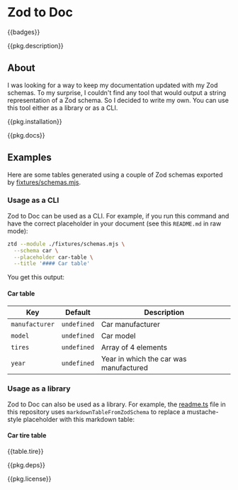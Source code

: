 # Zod to Doc

{{badges}}

{{pkg.description}}

<!-- toc -->

## About

I was looking for a way to keep my documentation updated with my Zod schemas. To my surprise, I couldn't find any tool that would output a string representation of a Zod schema. So I decided to write my own. You can use this tool either as a library or as a CLI.

{{pkg.installation}}

{{pkg.docs}}

## Examples

Here are some tables generated using a couple of Zod schemas exported by [fixtures/schemas.mjs](https://github.com/jackdbd/zod-to-doc/blob/main/fixtures/schemas.mjs).

### Usage as a CLI

Zod to Doc can be used as a CLI. For example, if you run this command and have the correct placeholder in your document (see this `README.md` in raw mode):

```sh
ztd --module ./fixtures/schemas.mjs \
  --schema car \
  --placeholder car-table \
  --title '#### Car table'
```

You get this output:

<!-- BEGIN car-table -->
<!-- DON'T EDIT THIS SECTION, INSTEAD RE-RUN ztd TO UPDATE -->

#### Car table

| Key | Default | Description |
|---|---|---|
| `manufacturer` | `undefined` | Car manufacturer |
| `model` | `undefined` | Car model |
| `tires` | `undefined` | Array of 4 elements |
| `year` | `undefined` | Year in which the car was manufactured |
<!-- END car-table -->

<!-- Same example, but using [transclude](https://github.com/thi-ng/umbrella/tree/main/packages/transclude). -->

### Usage as a library

Zod to Doc can also be used as a library. For example, the [readme.ts](https://github.com/jackdbd/zod-to-doc/blob/main/readme.ts) file in this repository uses `markdownTableFromZodSchema` to replace a mustache-style placeholder with this markdown table:

#### Car tire table

{{table.tire}}

<!-- include troubleshooting.md -->

{{pkg.deps}}

{{pkg.license}}
